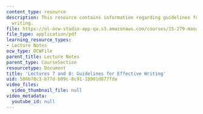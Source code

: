 ```yaml
---
content_type: resource
description: This resource contains information regarding guidelines for effective
  writing.
file: https://ol-ocw-studio-app-qa.s3.amazonaws.com/courses/15-279-management-communication-for-undergraduates-fall-2012/586b78c3b77db09c8c9118901d877fda_MIT15_279F12_lec07and08.pdf
file_type: application/pdf
learning_resource_types:
- Lecture Notes
ocw_type: OCWFile
parent_title: Lecture Notes
parent_type: CourseSection
resourcetype: Document
title: 'Lectures 7 and 8: Guidelines for Effective Writing'
uid: 586b78c3-b77d-b09c-8c91-18901d877fda
video_files:
  video_thumbnail_file: null
video_metadata:
  youtube_id: null
---
```

